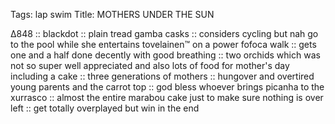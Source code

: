 Tags: lap swim
Title: MOTHERS UNDER THE SUN
  
∆848 :: blackdot :: plain tread gamba casks :: considers cycling but nah go to the pool while she entertains tovelainen™ on a power fofoca walk :: gets one and a half done decently with good breathing :: two orchids which was not so super well appreciated and also lots of food for mother's day including a cake :: three generations of mothers :: hungover and overtired young parents and the carrot top :: god bless whoever brings picanha to the xurrasco :: almost the entire marabou cake just to make sure nothing is over left :: get totally overplayed but win in the end  

